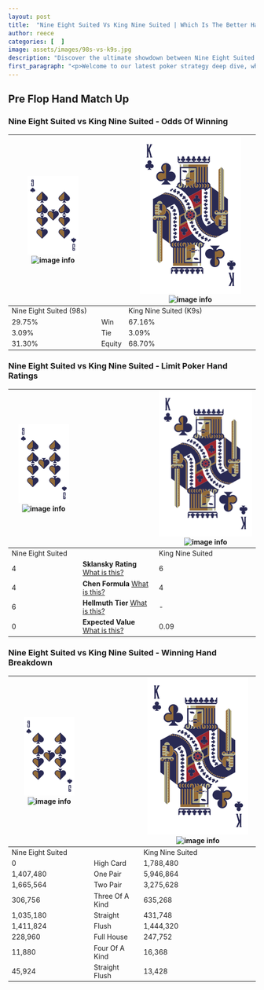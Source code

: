```yaml
---
layout: post
title:  "Nine Eight Suited Vs King Nine Suited | Which Is The Better Hand In Poker? A Complete Guide"
author: reece
categories: [  ]
image: assets/images/98s-vs-k9s.jpg
description: "Discover the ultimate showdown between Nine Eight Suited and King Nine Suited in poker! Uncover the odds, strategies, and scenarios where one hand triumphs over the other. Get ready to up your poker game with this thrilling analysis."
first_paragraph: "<p>Welcome to our latest poker strategy deep dive, where we're pitting two distinct hands against each other in a high-stakes showdown: Nine Eight Suited vs King Nine Suited.</p><p>In the dynamic world of poker, every decision counts, and knowing which hand holds the upper hand is key to your success at the table.</p><p>In this article, we'll dissect these two hands, explore the scenarios where one dominates the other, and equip you with the knowledge to make strategic choices that can tip the odds in your favor.</p><p>Get ready to unravel the intriguing dynamics of these poker hands and elevate your game to new heights.</p>"
---
```




[comment]: # (sp0)

## Pre Flop Hand Match Up

<div class="table hand-ratings" markdown="1"> 



### Nine Eight Suited vs King Nine Suited - Odds Of Winning


    
| ![image info](assets/images/hand1/9.png) ![image info](assets/images/hand1/8s.png) |  | ![image info](assets/images/hand2/K.png) ![image info](assets/images/hand2/9s.png) |
| -------- | -------- | -------- |
| Nine Eight Suited (98s) |  | King Nine Suited (K9s) |
| 29.75% | Win | 67.16% |
| 3.09% | Tie | 3.09% |
| 31.30% | Equity | 68.70% |




[comment]: # (sp1)



### Nine Eight Suited vs King Nine Suited - Limit Poker Hand Ratings


    
| ![image info](assets/images/hand1/9.png) ![image info](assets/images/hand1/8s.png) |  | ![image info](assets/images/hand2/K.png) ![image info](assets/images/hand2/9s.png) |
| -------- | -------- | -------- |
| Nine Eight Suited |  | King Nine Suited |
| 4 | **Sklansky Rating** [What is this?](/sklansky-rating-explained) | 6 |
| 4 | **Chen Formula** [What is this?](/chen-formula-explained) | 4 |
| 6 | **Hellmuth Tier** [What is this?](/Hellmuth-tier-explained) | - |
| 0 | **Expected Value** [What is this?](/expected-value-explained) | 0.09 |




[comment]: # (sp2)



### Nine Eight Suited vs King Nine Suited - Winning Hand Breakdown


    
| ![image info](assets/images/hand1/9.png) ![image info](assets/images/hand1/8s.png) |  | ![image info](assets/images/hand2/K.png) ![image info](assets/images/hand2/9s.png) |
| -------- | -------- | -------- |
| Nine Eight Suited |  | King Nine Suited |
| 0 | High Card | 1,788,480 |
| 1,407,480 | One Pair | 5,946,864 |
| 1,665,564 | Two Pair | 3,275,628 |
| 306,756 | Three Of A Kind | 635,268 |
| 1,035,180 | Straight | 431,748 |
| 1,411,824 | Flush | 1,444,320 |
| 228,960 | Full House | 247,752 |
| 11,880 | Four Of A Kind | 16,368 |
| 45,924 | Straight Flush | 13,428 |




[comment]: # (sp3)



</div>

[comment]: # (sp4)



[comment]: # (sp5)

